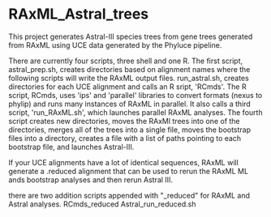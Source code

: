 # RAxML_Astral_trees
This project generates Astral-III species trees from gene trees generated from RAxML using UCE data generated by the Phyluce pipeline.

There are currently four scripts, three shell and one R.
The first script, astral_prep.sh, creates directories based on alignment names where the following scripts will write the RAxML output files.
run_astral.sh, creates directories for each UCE alignment and calls an R sript, 'RCmds'.
The R script, RCmds, uses 'ips' and 'parallel' libraries to convert formats (nexus to phylip) and runs many instances of RAxML in parallel. It also calls a third script, 'run_RAxML.sh', which launches parallel RAxML analyses.
The fourth script creates new directories, moves the RAxMl trees into one of the directories, merges all of the trees into a single file, moves the bootstrap files into a directory, creates a file with a list of paths pointing to each bootstrap file, and launches Astral-III.

If your UCE alignments have a lot of identical sequences, RAxML will generate a .reduced alignment that can be used to rerun the RAxML ML ands bootstrap analyses and then rerun Astral III.

there are two addition scripts appended with "_reduced" for RAxML and Astral analyses.
RCmds_reduced
Astral_run_reduced.sh
